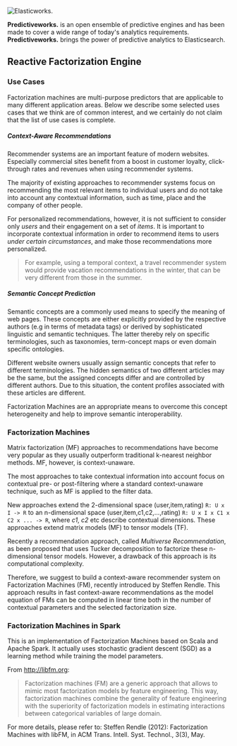 ![Elasticworks.](https://raw.githubusercontent.com/skrusche63/spark-fm/master/images/predictiveworks.png)

**Predictiveworks.** is an open ensemble of predictive engines and has been made to cover a wide range of today's analytics requirements. **Predictiveworks.**  brings the power of predictive analytics to Elasticsearch.


## Reactive Factorization Engine

### Use Cases

Factorization machines are multi-purpose predictors that are applicable to many different application areas. Below we describe some selected uses cases that we think are of common interest, and we certainly do not claim that the list of use cases is complete.

##### Context-Aware Recommendations

Recommender systems are an important feature of modern websites. Especially commercial sites benefit from a boost in customer loyalty, click-through rates and revenues when using recommender systems.

The majority of existing approaches to recommender systems focus on recommending the most relevant items to individual users and do not take into account any contextual information, such as time, place and the company of other people.

For personalized recommendations, however, it is not sufficient to consider only *users* and their engagement on a set of *items*. It is important to incorporate contextual information in order to recommend items to users *under certain circumstances*, and make those recommendations more personalized.

> For example, using a temporal context, a travel recommender system would provide vacation recommendations in the winter, that can be very different from those in the summer.

##### Semantic Concept Prediction

Semantic concepts are a commonly used means to specify the meaning of web pages. These concepts are either explicitly provided by the respective authors (e.g in terms of metadata tags) or derived by sophisticated linguistic and semantic techniques. The latter thereby rely on specific terminologies, such as taxonomies, term-concept maps or even domain specific ontologies.

Different website owners usually assign semantic concepts that refer to different terminologies. The hidden semantics of two different articles may be the same, but the assigned concepts differ and are controlled by different authors. Due to this situation, the content profiles associated with these articles are different.

Factorization Machines are an appropriate means to overcome this concept heterogeneity and help to improve semantic interoperability.



### Factorization Machines

Matrix factorization (MF) approaches to recommendations have become very popular as they usually outperform traditional k-nearest neighbor methods. MF, however, is context-unaware.

The most approaches to take contextual information into account focus on contextual pre- or post-filtering where a standard context-unaware technique, such as MF is applied to the filter data.

New approaches extend the 2-dimensional space (user,item,rating) `R: U x I -> R` to an n-dimensional space (user,item,c1,c2,...,rating) `R: U x I x C1 x C2 x ... -> R`, where *c1*, *c2* etc describe contextual dimensions. These approaches extend matrix models (MF) to tensor models (TF).

Recently a recommendation approach, called *Multiverse Recommendation*, as been proposed that uses Tucker decomposition to factorize these n-dimensional tensor models. However, a drawback of this approach is its computational complexity.

Therefore, we suggest to build a context-aware recommender system on Factorization Machines (FM), recently introduced by Steffen Rendle. This approach results in fast context-aware recommendations as the model equation of FMs can be computed in linear time both in the number of contextual parameters and the selected factorization size.


### Factorization Machines in Spark

This is an implementation of Factorization Machines based on Scala and Apache Spark. It actually uses stochastic gradient descent (SGD) as a learning method while training the model parameters. 

From http://libfm.org: 

> Factorization machines (FM) are a generic approach that allows to mimic most factorization models by feature engineering. This way, factorization machines combine the generality of feature engineering with the superiority of factorization models in estimating interactions between categorical variables of large domain.


For more details, please refer to:
Steffen Rendle (2012): Factorization Machines with libFM, in ACM Trans. Intell. Syst. Technol., 3(3), May.
